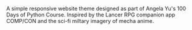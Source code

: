 A simple responsive website theme designed as part of Angela Yu's 100 Days of Python Course.
Inspired by the Lancer RPG companion app COMP/CON and the sci-fi miltary imagery of mecha anime.
